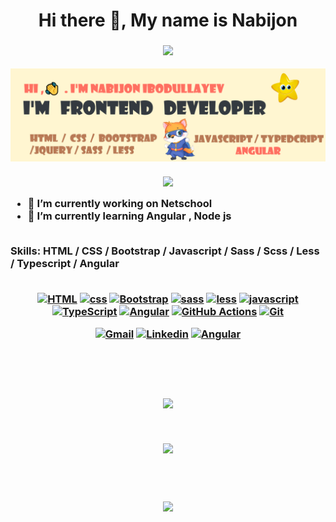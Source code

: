 <h1 align="center">
   Hi there 👋, My name is Nabijon
   <h3>

<p align="center"> 
   <a href="https://git.io/typing-svg"><img src="https://readme-typing-svg.herokuapp.com?font=Patua+One&color=FF6F61&size=35&width=445&height=70&lines=I+'m++Frontend+Developer;I+'+m++Web+App+Developer;I+'+m+Web+Designer"></a>

</p>

![I am Frontend Developer](https://raw.githubusercontent.com/Nabijon2001/Nabijon2001/main/header2.png)
      <br>
<div align="center">
<img height="22" src="https://komarev.com/ghpvc/?username=nabijon2001&&style=flat-square" align="center" />
</div> 
      

- 🔭 I’m currently working on Netschool 
      <br>
- 🌱 I’m currently learning Angular , Node js  
<br>  
    Skills: HTML / CSS / Bootstrap / Javascript / Sass / Scss / Less / Typescript / Angular
<br>
<br>

<p align="center">
    <a href="#"><img alt="HTML" height="23" src="https://img.shields.io/badge/Html-00979D?logo=html&logoColor=orange"></a>
    <a href="#"><img alt="css" height="23" src="https://img.shields.io/badge/-Css-E8E8E8?logo=css&logoColor=black"></a>
    <a href="#"><img alt="Bootstrap" height="23" src="https://img.shields.io/badge/Bootstrap-7952B3.svg?logo=bootstrap&logoColor=blue"></a>
    <a href="#"><img alt="sass" height="23" src="https://img.shields.io/badge/Sass-20232e.svg?logo=sass&logoColor=orange"></a>
    <a href="#"><img alt="less" height="23" src="https://img.shields.io/badge/Less-404d59.svg?logo=less&logoColor=orange"></a>
    <a href="#"><img alt="javascript" height="23" src="https://img.shields.io/badge/Javascript-02569B.svg?logo=javascript&logoColor=yellow"></a>
    <a href=""> <img alt="TypeScript" height="23" src="https://img.shields.io/badge/TypeScript-007ACC.svg?logo=typescript&logoColor=white"></a>     
    <a href="#"><img alt="Angular" height="23" src="https://img.shields.io/badge/Angular-D00000.svg?logo=angular&logoColor=black"></a>
    <a href="#"><img alt="GitHub Actions" height="23" src="https://img.shields.io/badge/GitHub%20Actions-2671E5.svg?logo=github%20actions&logoColor=white"></a>
    <a href="#"><img alt="Git" height="23" src="https://img.shields.io/badge/Git-D00000.svg?logo=git&logoColor=white"></a>
   
</p>
       <p align="center">
  <a href="mailto:ibodullayevnabijon5@gmail.com"><img alt="Gmail" height="30" src="https://img.shields.io/badge/-Gmail-c14438?style=flat&logo=Gmail&logoColor=white"></a>
    <a href="https://www.linkedin.com/in/nabijon-ibodullayev-76643b204/"> <img alt="Linkedin" height="30" src="https://img.shields.io/badge/-Linkedin-0072b1?style=flat&logo=Linkedin&logoColor=white"></a>     
    <a href="https://t.me/Nabijon_Ibodullayev"><img alt="Angular" height="30" src="https://img.shields.io/badge/-Telegram-0088CC?style=flat&logo=Telegram&logoColor=white"></a>
  </p>
      
      
    
<br>

<br>      
<br>
       
  <p align="center"> 
   <a href=""><img src="https://github-readme-stats.vercel.app/api?username=nabijon2001&show_icons=true&theme=radical"></a>
  </p>

<br>

   <p align="center"> 
     <a href=""><img src="https://github-readme-stats.vercel.app/api/top-langs/?username=nabijon2001&langs_count=8)](https://github.com/nabijon2001/github-readme-stats"></a>
  </p>
      
<br>
 <br>
 <p align="center"> 
       <a href="https://git.io/streak-stats"><img src="https://github-readme-streak-stats.herokuapp.com/?user=nabijon2001"></a>
  </p>
      
      

